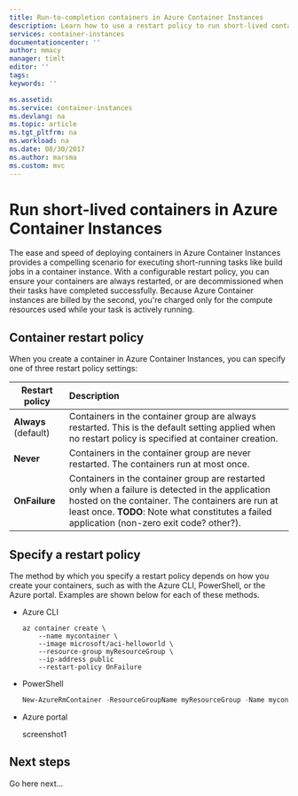 ```yaml
---
title: Run-to-completion containers in Azure Container Instances
description: Learn how to use a restart policy to run short-lived containerized applications in Azure Container Instances.
services: container-instances
documentationcenter: ''
author: mmacy
manager: timlt
editor: ''
tags:
keywords: ''

ms.assetid:
ms.service: container-instances
ms.devlang: na
ms.topic: article
ms.tgt_pltfrm: na
ms.workload: na
ms.date: 08/30/2017
ms.author: marsma
ms.custom: mvc
---
```


# Run short-lived containers in Azure Container Instances

The ease and speed of deploying containers in Azure Container Instances provides a compelling scenario for executing short-running tasks like build jobs in a container instance. With a configurable restart policy, you can ensure your containers are always restarted, or are decommissioned when their tasks have completed successfully. Because Azure Container instances are billed by the second, you're charged only for the compute resources used while your task is actively running.

## Container restart policy

When you create a container in Azure Container Instances, you can specify one of three restart policy settings:

| Restart policy   | Description |
| ---------------- | :---------- |
| **Always** (default) | Containers in the container group are always restarted. This is the default setting applied when no restart policy is specified at container creation. |
| **Never** | Containers in the container group are never restarted. The containers run at most once. |
| **OnFailure** | Containers in the container group are restarted only when a failure is detected in the application hosted on the container. The containers are run at least once. **TODO**: Note what constitutes a failed application (non-zero exit code? other?). |

## Specify a restart policy

The method by which you specify a restart policy depends on how you create your containers, such as with the Azure CLI, PowerShell, or the Azure portal. Examples are shown below for each of these methods.

* Azure CLI

  ```azurecli-interactive
  az container create \
      --name mycontainer \
      --image microsoft/aci-helloworld \
      --resource-group myResourceGroup \
      --ip-address public
      --restart-policy OnFailure
  ```

* PowerShell

  ```powershell
  New-AzureRmContainer -ResourceGroupName myResourceGroup -Name mycontainer -Image microsoft/aci-helloworld -IpAddress public -RestartPolicy OnFailure
  ```

* Azure portal

  screenshot1

## Next steps

Go here next...
